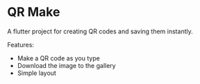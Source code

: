 # QR Make

A flutter project for creating QR codes and saving them instantly.

Features:

* Make a QR code as you type
* Download the image to the gallery
* Simple layout
